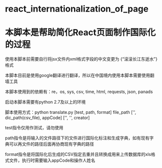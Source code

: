 # react_internationalization_of_page

# 本脚本是帮助简化React页面制作国际化的过程

使用本脚本前需要自行将jsx文件内xml格式字段的中文变更为 {“滚滚长江东逝水”} 格式

本脚本目前是使用google翻译进行翻译，所以在中国境内使用本脚本需要使用翻墙工具

本脚本使用到的依赖有：re，os, sys, csv, time, html, requests, json, panads

启动本脚本需要有python 2.7及以上的环境

脚本使用方式：python translate.py [test, path, format] file_path ['', dic_path(csv_file), appCode] ['', '', creator]

test指令仅用作测试，请勿使用

path指令是将输入的文件路径下的文件进行国际化标注和生成字典，如有现有字典可以再文件的路径后面再协商现有字典的路径

format指令是将国际化后生成的CSV指定去重并且转换成用来上传数据库的xls格式文件，执行时需要输入appCode和操作人姓名

